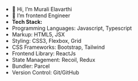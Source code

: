 - 👋 Hi, I’m Murali Elavarthi
- 🌱 I’m frontend Engineer
- **Tech Stack:**
- Programming Languages: Javascript, Typescript
- Markup: HTML5, JSX
- Styling: CSS3, Flexbox, Grid
- CSS Frameworks: Bootstrap, Tailwind
- Frontend Library: ReactJs
- State Management: Recoil, Redux
- Bundler: Parcel
- Version Control: Git/GitHub
